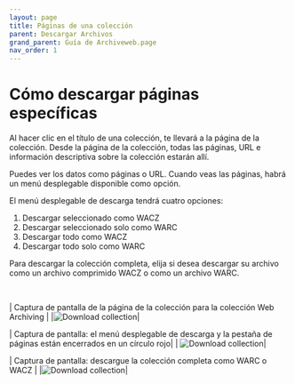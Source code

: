```yaml
---
layout: page
title: Páginas de una colección
parent: Descargar Archivos
grand_parent: Guía de Archiveweb.page
nav_order: 1
---
```


# Cómo descargar páginas específicas

Al hacer clic en el título de una colección, te llevará a la página de la colección. Desde la página de la colección, todas las páginas, URL e información descriptiva sobre la colección estarán allí.

Puedes ver los datos como páginas o URL. Cuando veas las páginas, habrá un menú desplegable disponible como opción.

El menú desplegable de descarga tendrá cuatro opciones:
1. Descargar seleccionado como WACZ
2. Descargar seleccionado solo como WARC
3. Descargar todo como WACZ
4. Descargar todo solo como WARC

Para descargar la colección completa, elija si desea descargar su archivo como un archivo comprimido WACZ o como un archivo WARC.

<br>

| Captura de pantalla de la página de la colección para la colección Web Archiving |
|![Download collection](/assets/images/download/download-collection.png)|

| Captura de pantalla: el menú desplegable de descarga y la pestaña de páginas están encerrados en un círculo rojo|
| ![Download collection](/assets/images/download/download-collection-1.png)|

| Captura de pantalla: descargue la colección completa como WARC o WACZ |
|![Download collection](/assets/images/download/download-collection-2.png)|

